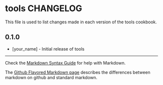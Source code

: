 tools CHANGELOG
===============

This file is used to list changes made in each version of the tools cookbook.

0.1.0
-----
- [your_name] - Initial release of tools

- - -
Check the [Markdown Syntax Guide](http://daringfireball.net/projects/markdown/syntax) for help with Markdown.

The [Github Flavored Markdown page](http://github.github.com/github-flavored-markdown/) describes the differences between markdown on github and standard markdown.
